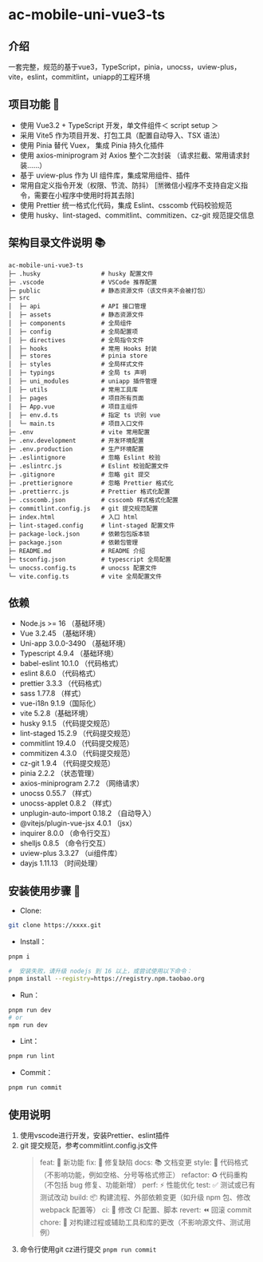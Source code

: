 # ac-mobile-uni-vue3-ts

## 介绍

一套完整，规范的基于vue3，TypeScript，pinia，unocss，uview-plus，vite，eslint，commitlint，uniapp的工程环境


## 项目功能 🔨

- 使用 Vue3.2 + TypeScript 开发，单文件组件＜ script setup ＞
- 采用 Vite5 作为项目开发、打包工具（配置自动导入、TSX 语法）
- 使用 Pinia 替代 Vuex， 集成 Pinia 持久化插件
- 使用 axios-miniprogram 对 Axios 整个二次封装 （请求拦截、常用请求封装……）
- 基于 uview-plus 作为 UI 组件库，集成常用组件、插件
- 常用自定义指令开发（权限、节流、防抖） [🈲微信小程序不支持自定义指令，需要在小程序中使用时将其去除]
- 使用 Prettier 统一格式化代码，集成 Eslint、csscomb 代码校验规范
- 使用 husky、lint-staged、commitlint、commitizen、cz-git 规范提交信息

## 架构目录文件说明 📚

```text
ac-mobile-uni-vue3-ts
├─ .husky                 # husky 配置文件
├─ .vscode                # VSCode 推荐配置
├─ public                 # 静态资源文件（该文件夹不会被打包）
├─ src
│  ├─ api                 # API 接口管理
│  ├─ assets              # 静态资源文件
│  ├─ components          # 全局组件
│  ├─ config              # 全局配置项
│  ├─ directives          # 全局指令文件
│  ├─ hooks               # 常用 Hooks 封装
│  ├─ stores              # pinia store
│  ├─ styles              # 全局样式文件
│  ├─ typings             # 全局 ts 声明
│  ├─ uni_modules         # uniapp 插件管理
│  ├─ utils               # 常用工具库
│  ├─ pages               # 项目所有页面
│  ├─ App.vue             # 项目主组件
│  ├─ env.d.ts            # 指定 ts 识别 vue
│  └─ main.ts             # 项目入口文件
├─ .env                   # vite 常用配置
├─ .env.development       # 开发环境配置
├─ .env.production        # 生产环境配置
├─ .eslintignore          # 忽略 Eslint 校验
├─ .eslintrc.js           # Eslint 校验配置文件
├─ .gitignore             # 忽略 git 提交
├─ .prettierignore        # 忽略 Prettier 格式化
├─ .prettierrc.js         # Prettier 格式化配置
├─ .csscomb.json          # csscomb 样式格式化配置
├─ commitlint.config.js   # git 提交规范配置
├─ index.html             # 入口 html
├─ lint-staged.config     # lint-staged 配置文件
├─ package-lock.json      # 依赖包包版本锁
├─ package.json           # 依赖包管理
├─ README.md              # README 介绍
├─ tsconfig.json          # typescript 全局配置
└─ unocss.config.ts       # unocss 配置文件
└─ vite.config.ts         # vite 全局配置文件
```

## 依赖

- Node.js >= 16 （基础环境）
- Vue 3.2.45 （基础环境）
- Uni-app 3.0.0-3490 （基础环境）
- Typescript 4.9.4 （基础环境）
- babel-eslint 10.1.0 （代码格式）
- eslint 8.6.0 （代码格式）
- prettier 3.3.3 （代码格式）
- sass 1.77.8 （样式）
- vue-i18n 9.1.9（国际化）
- vite 5.2.8（基础环境）
- husky 9.1.5 （代码提交规范）
- lint-staged 15.2.9 （代码提交规范）
- commitlint 19.4.0 （代码提交规范）
- commitizen 4.3.0 （代码提交规范）
- cz-git 1.9.4 （代码提交规范）
- pinia 2.2.2 （状态管理）
- axios-miniprogram 2.7.2 （网络请求）
- unocss 0.55.7 （样式）
- unocss-applet 0.8.2 （样式）
- unplugin-auto-import 0.18.2 （自动导入）
- @vitejs/plugin-vue-jsx 4.0.1 （jsx）
- inquirer 8.0.0 （命令行交互）
- shelljs 0.8.5 （命令行交互）
- uview-plus 3.3.27 （ui组件库）
- dayjs 1.11.13 （时间处理）

## 安装使用步骤 📔

- Clone:

``` bash
git clone https://xxxx.git
```

- Install：

``` bash
pnpm i

#  安装失败，请升级 nodejs 到 16 以上，或尝试使用以下命令：
pnpm install --registry=https://registry.npm.taobao.org
```

- Run：

``` bash
pnpm run dev
# or
npm run dev
```

- Lint：

``` bash
pnpm run lint
```

- Commit：

``` bash
pnpm run commit
```

## 使用说明

1. 使用vscode进行开发，安装Prettier、eslint插件
2. git 提交规范，参考commitlint.config.js文件
	> feat: 🚀 新功能
	> fix: 🧩 修复缺陷
	> docs: 📚 文档变更
	> style: 🎨 代码格式（不影响功能，例如空格、分号等格式修正）
	> refactor: ♻️ 代码重构（不包括 bug 修复、功能新增）
	> perf: ⚡️ 性能优化
	> test: ✅ 测试或已有测试改动
	> build: 📦️ 构建流程、外部依赖变更（如升级 npm 包、修改 webpack 配置等）
	> ci: 🎡 修改 CI 配置、脚本
	> revert: ⏪️ 回滚 commit
	> chore: 🔨 对构建过程或辅助工具和库的更改（不影响源文件、测试用例）
3. 命令行使用git cz进行提交 `pnpm run commit`